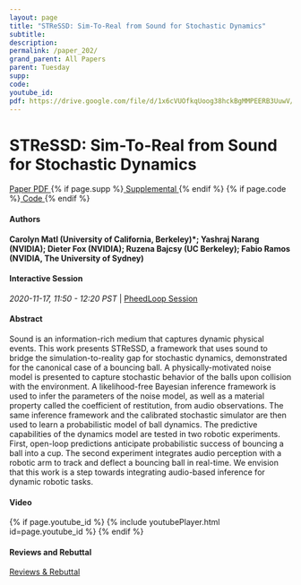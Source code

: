 ```yaml
---
layout: page
title: "STReSSD: Sim-To-Real from Sound for Stochastic Dynamics"
subtitle: 
description:
permalink: /paper_202/
grand_parent: All Papers
parent: Tuesday
supp: 
code: 
youtube_id: 
pdf: https://drive.google.com/file/d/1x6cVUOfkqUoog38hckBgMMPEERB3UuwV/view
---
```


# STReSSD: Sim-To-Real from Sound for Stochastic Dynamics

<a href="https://drive.google.com/file/d/1x6cVUOfkqUoog38hckBgMMPEERB3UuwV/view" target="_blank" rel="noopener noreferrer" class="btn btn-blue"><i class="fa fa-file-text-o" aria-hidden="true"></i> Paper PDF </a> {% if page.supp %}<a href="" target="_blank" rel="noopener noreferrer" class="btn btn-green"><i class="fa fa-file-text-o" aria-hidden="true"></i> Supplemental </a>{% endif %} {% if page.code %}<a href="" target="_blank" rel="noopener noreferrer" class="btn"><i class="fa fa-github" aria-hidden="true"></i> Code </a>{% endif %} 

#### Authors
**Carolyn Matl (University of California, Berkeley)*; Yashraj Narang (NVIDIA); Dieter Fox (NVIDIA); Ruzena Bajcsy (UC Berkeley); Fabio Ramos (NVIDIA, The University of Sydney)**

#### Interactive Session
<em>2020-11-17, 11:50 - 12:20 PST </em> | <a href="https://pheedloop.com/corl2020/virtual/?page=sessions&section=SESJNX5YB4XFHGRDQ" target="_blank" rel="noopener noreferrer"> PheedLoop Session <i class="fa fa-external-link" aria-hidden="true"></i> </a> 

#### Abstract
Sound is an information-rich medium that captures dynamic physical events. This work presents STReSSD, a framework that uses sound to bridge the simulation-to-reality gap for stochastic dynamics, demonstrated for the canonical case of a bouncing ball. A physically-motivated noise model is presented to capture stochastic behavior of the balls upon collision with the environment. A likelihood-free Bayesian inference framework is used to infer the parameters of the noise model, as well as a material property called the coefficient of restitution, from audio observations.  The same inference framework and the calibrated stochastic simulator are then used to learn a probabilistic model of ball dynamics.  The predictive capabilities of the dynamics model are tested in two robotic experiments. First, open-loop predictions anticipate probabilistic success of bouncing a ball into a cup. The second experiment integrates audio perception with a robotic arm to track and deflect a bouncing ball in real-time. We envision that this work is a step towards integrating audio-based inference for dynamic robotic tasks.  

#### Video
{% if page.youtube_id %}
{% include youtubePlayer.html id=page.youtube_id %}
{% endif %}

#### Reviews and Rebuttal
<a href="https://drive.google.com/file/d/1onVinD6S7FToue7cZRH0vkXqRSJLB2SG/view" target="_blank" rel="noopener noreferrer" class="btn btn-purple"><i class="fa fa-pencil-square-o" aria-hidden="true"></i> Reviews & Rebuttal </a>

